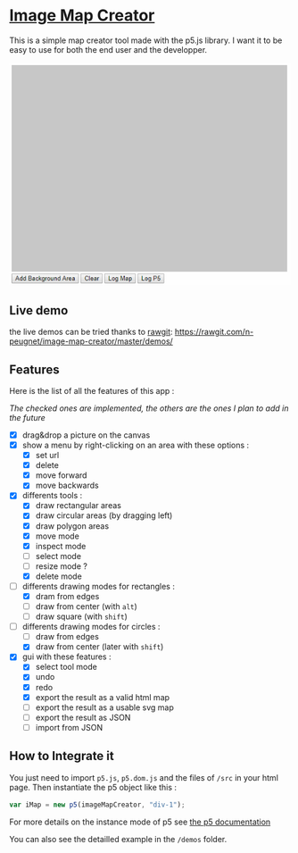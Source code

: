 # [Image Map Creator](https://rawgit.com/n-peugnet/image-map-creator/master/demos/)

This is a simple map creator tool made with the p5.js library. I want it
to be easy to use for both the end user and the developper.

![demo gif](images/image-map-creator.gif)

## Live demo

the live demos can be tried thanks to [rawgit](https://rawgit.com/): https://rawgit.com/n-peugnet/image-map-creator/master/demos/

## Features

Here is the list of all the features of this app :

_The checked ones are implemented, the others are the ones I plan to add in the future_

-   [x] drag&drop a picture on the canvas
-   [x] show a menu by right-clicking on an area with these options :
	-   [x] set url
	-   [x] delete
	-   [x] move forward
	-   [x] move backwards
-   [x] differents tools :
	-   [x] draw rectangular areas
	-   [x] draw circular areas (by dragging left)
	-   [x] draw polygon areas
	-   [X] move mode
	-   [x] inspect mode
	-   [ ] select mode
	-   [ ] resize mode ?
	-   [x] delete mode
-   [ ] differents drawing modes for rectangles :
	-   [x] dram from edges
	-   [ ] draw from center (with `alt`)
	-   [ ] draw square (with `shift`)
-   [ ] differents drawing modes for circles :
	-   [ ] draw from edges
	-   [x] draw from center (later with `shift`)
-   [x] gui with these features :
	-   [x] select tool mode
	-   [x] undo
	-   [x] redo
	-   [x] export the result as a valid html map
	-   [ ] export the result as a usable svg map
	-   [ ] export the result as JSON
	-   [ ] import from JSON

## How to Integrate it

You just need to import `p5.js`, `p5.dom.js` and the files of `/src` in
your html page. Then instantiate the p5 object like this :

```JavaScript
var iMap = new p5(imageMapCreator, "div-1");
```
For more details on the instance mode of p5 see [the p5 documentation](https://p5js.org/examples/instance-mode-instance-container.html)

You can also see the detailled example in the `/demos` folder.